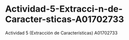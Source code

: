 # Actividad-5-Extracci-n-de-Caracter-sticas-A01702733
Actividad 5 (Extracción de Características) A01702733
